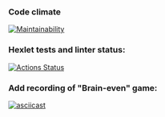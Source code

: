 ### Code climate
[![Maintainability](https://api.codeclimate.com/v1/badges/7ed748b432399fc7a473/maintainability)](https://codeclimate.com/github/RomashNat/frontend-project-44/maintainability)
### Hexlet tests and linter status:
[![Actions Status](https://github.com/RomashNat/frontend-project-44/actions/workflows/hexlet-check.yml/badge.svg)](https://github.com/RomashNat/frontend-project-44/actions)
### Add recording of "Brain-even" game:

[![asciicast](https://asciinema.org/a/WC62Q5s9PhOyBXqvRJ7YmpNjw.svg)](https://asciinema.org/a/WC62Q5s9PhOyBXqvRJ7YmpNjw)
